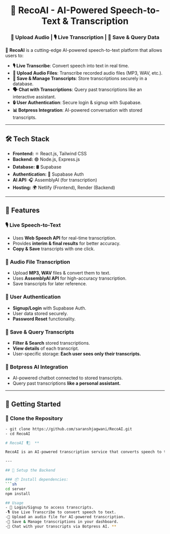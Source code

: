 <h1 align="center">🧠 RecoAI - AI-Powered Speech-to-Text & Transcription</h1>
<h3 align="center">🎤 Upload Audio | 🎙️ Live Transcription | 💾 Save & Query Data</h3>

🚀 **RecoAI** is a cutting-edge AI-powered speech-to-text platform that allows users to:
- **🎙️ Live Transcribe**: Convert speech into text in real time.
- **🎤 Upload Audio Files**: Transcribe recorded audio files (MP3, WAV, etc.).
- **💾 Save & Manage Transcripts**: Store transcriptions securely in a database.
- **🗣️ Chat with Transcriptions**: Query past transcriptions like an interactive assistant.
- **🔒 User Authentication**: Secure login & signup with Supabase.
- **📊 Botpress Integration**: AI-powered conversation with stored transcripts.

---

## 🛠 **Tech Stack**
- **Frontend:** ⚛️ React.js, Tailwind CSS
- **Backend:** 🟢 Node.js, Express.js
- **Database:** 🛢️ Supabase
- **Authentication:** 🔐 Supabase Auth
- **AI API:** 🎧 AssemblyAI (for transcription)
- **Hosting:** 🌍 Netlify (Frontend), Render (Backend)

---

## 🌟 **Features**
### 🎙️ **Live Speech-to-Text**
- Uses **Web Speech API** for real-time transcription.
- Provides **interim & final results** for better accuracy.
- **Copy & Save** transcripts with one click.

### 🎤 **Audio File Transcription**
- Upload **MP3, WAV** files & convert them to text.
- Uses **AssemblyAI API** for high-accuracy transcription.
- Save transcripts for later reference.

### 🔐 **User Authentication**
- **Signup/Login** with Supabase Auth.
- User data stored securely.
- **Password Reset** functionality.

### 💾 **Save & Query Transcripts**
- **Filter & Search** stored transcriptions.
- **View details** of each transcript.
- User-specific storage: **Each user sees only their transcripts.**

### 🤖 **Botpress AI Integration**
- AI-powered chatbot connected to stored transcripts.
- Query past transcriptions **like a personal assistant.**

---

## 🚀 **Getting Started**
### 🔹 **Clone the Repository**
```bash
- git clone https://github.com/saranshjagwani/RecoAI.git
- cd RecoAI

# RecoAI 🎙️🤖  **

RecoAI is an AI-powered transcription service that converts speech to text in real-time or from uploaded audio files. It also allows users to save, manage, and chat with their transcripts using Botpress AI.

---

## 🔹 Setup the Backend

### 📦 Install dependencies:
```sh
cd server
npm install

## Usage
- 🔑 Login/Signup to access transcripts.
-🎙️ Use Live Transcribe to convert speech to text.
-🎤 Upload an audio file for AI-powered transcription.
-💾 Save & Manage transcriptions in your dashboard.
-🤖 Chat with your transcripts via Botpress AI. **

